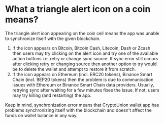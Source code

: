 # What a triangle alert icon on a coin means?

The triangle alert icon appearing on the coin cell means the app was unable to synchronize itself with the given blockchain.

1. If the icon appears on Bitcoin, Bitcoin Cash, Litecoin, Dash or Zcash then users may try clicking on the alert icon and try one of the available action buttons i.e. retry or change sync source. If sync error still occurs after clicking retry or changing source then another option to try would be to delete the wallet and attempt to restore it from scratch.
2. If the icon appears on Ethereum (incl. ERC20 tokens), Binance Smart Chain (incl. BEP20 tokens) then the problem is due to communication issues with Ethereum or Binance Smart Chain data providers. Usually, retrying sync after waiting for a few minutes fixes the issue. If not, users may try killing (and restarting) the app.

Keep in mind, synchronization error means that CryptoUnion wallet app has problems synchronizing itself with the blockchain and doesn't affect the funds on wallet balance in any way.

